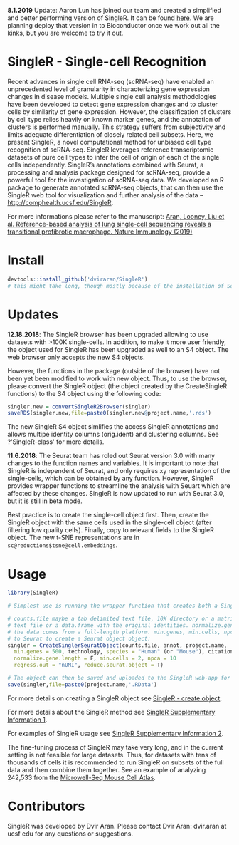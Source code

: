 **8.1.2019** Update: Aaron Lun has joined our team and created a simplified and better performing version of SingleR. It can be found [here](https://github.com/LTLA/SingleR). We are planning deploy that version in to Bioconductor once we work out all the kinks, but you are welcome to try it out. 

# SingleR - Single-cell Recognition

Recent advances in single cell RNA-seq (scRNA-seq) have enabled an unprecedented level of granularity in characterizing gene expression changes in disease models. Multiple single cell analysis methodologies have been developed to detect gene expression changes and to cluster cells by similarity of gene expression. However, the classification of clusters by cell type relies heavily on known marker genes, and the annotation of clusters is performed manually. This strategy suffers from subjectivity and limits adequate differentiation of closely related cell subsets. Here, we present SingleR, a novel computational method for unbiased cell type recognition of scRNA-seq. SingleR leverages reference transcriptomic datasets of pure cell types to infer the cell of origin of each of the single cells independently. SingleR’s annotations combined with Seurat, a processing and analysis package designed for scRNA-seq, provide a powerful tool for the investigation of scRNA-seq data. We developed an R package to generate annotated scRNA-seq objects, that can then use the SingleR web tool for visualization and further analysis of the data – <http://comphealth.ucsf.edu/SingleR>.

For more informations please refer to the manuscript: [Aran, Looney, Liu et al. Reference-based analysis of lung single-cell sequencing reveals a transitional profibrotic macrophage. Nature Immunology (2019)](https://www.nature.com/articles/s41590-018-0276-y)

# Install

```R
devtools::install_github('dviraran/SingleR')
# this might take long, though mostly because of the installation of Seurat.
```

# Updates

**12.18.2018**: The SingleR browser has been upgraded allowing to use datasets with >100K single-cells. In addition, to make it more user friendly, the object used for SingleR has been upgraded as well to an S4 object. The web browser only accepts the new S4 objects. 

However, the functions in the package (outside of the browser) have not been yet been modified to work with new object. Thus, to use the browser, please convert the SingleR object (the object created by the CreateSingleR functions) to the S4 object using the following code:

```R
singler.new = convertSingleR2Browser(singler)
saveRDS(singler.new,file=paste0(singler.new@project.name,'.rds')
```

The new SingleR S4 object simlifies the access SingleR annotations and allows multipe identity columns (orig.ident) and clustering columns. See ?'SingleR-class' for more details.

**11.6.2018**: The Seurat team has roled out Seurat version 3.0 with many changes to the function names and variables. It is important to note that SingleR is independent of Seurat, and only requires xy representation of the single-cells, which can be obtained by any function. However, SingleR provides wrapper functions to streamline the analysis with Seuart which are affected by these changes. SingleR is now updated to run with Seurat 3.0, but it is still in beta mode. 

Best practice is to create the single-cell object first. Then, create the SingleR object with the same cells used in the single-cell object (after filtering low quality cells). Finally, copy to relevant fields to the SingleR object. The new t-SNE representations are in 
`sc@reductions$tsne@cell.embeddings`.

# Usage

```R
library(SingleR)

# Simplest use is running the wrapper function that creates both a SingleR and Seurat object:

# counts.file maybe a tab delimited text file, 10X directory or a matrix. annot is a tab delimited 
# text file or a data.frame with the original identities. normalize.gene.length should be true if 
# the data comes from a full-length platform. min.genes, min.cells, npca and regress.out are passed 
# to Seurat to create a Seurat object object:
singler = CreateSinglerSeuratObject(counts.file, annot, project.name,
  min.genes = 500, technology, species = "Human" (or "Mouse"), citation,
  normalize.gene.length = F, min.cells = 2, npca = 10
  regress.out = "nUMI", reduce.seurat.object = T)

# The object can then be saved and uploaded to the SingleR web-app for further analysis and visualization or using functions available in the SingleR package (see vignette).
save(singler,file=paste0(project.name,'.RData')
```

For more details on creating a SingleR object see [SingleR - create object](http://comphealth.ucsf.edu/SingleR/SingleR_create.html).

For more details about the SingleR method see [SingleR Supplementary Information 1](http://comphealth.ucsf.edu/SingleR/SupplementaryInformation1.html).

For examples of SingleR usage see [SingleR Supplementary Information 2](http://comphealth.ucsf.edu/SingleR/SupplementaryInformation2.html).

The fine-tuning process of SingleR may take very long, and in the current setting is not feasible for large datasets. Thus, for datasets with tens of thousands of cells it is recommended to run SingleR on subsets of the full data and then combine them together. See an example of analyzing 242,533 from the [Microwell-Seq Mouse Cell Atlas](http://comphealth.ucsf.edu/SingleR/SingleR.MCA.html).

# Contributors

SingleR was developed by Dvir Aran. Please contact Dvir Aran: dvir.aran at ucsf edu for any questions or suggestions.

